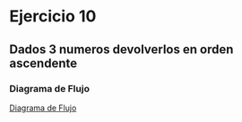 # Ejercicio 10

## Dados 3 numeros devolverlos en orden ascendente

### Diagrama de Flujo 

[Diagrama de Flujo](Diagrama.png "Diagrama de Flujo")